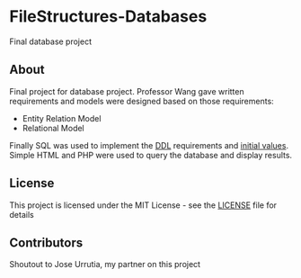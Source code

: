 # FileStructures-Databases
Final database project
## About
Final project for database project. Professor Wang gave written requirements and models were designed based on those requirements:
* Entity Relation Model
* Relational Model

Finally SQL was used to implement the [DDL](tables.sql) requirements and [initial values](records.sql). Simple HTML and PHP were used to query the database and display results.
## License
This project is licensed under the MIT License - see the [LICENSE](LICENSE) file for details
## Contributors
Shoutout to Jose Urrutia, my partner on this project
